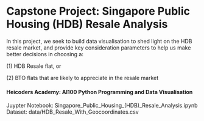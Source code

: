 # Capstone Project: Singapore Public Housing (HDB) Resale Analysis

In this project, we seek to build data visualisation to shed light on the HDB resale market, and provide key consideration parameters to help us make better decisions in choosing a:

(1) HDB Resale flat, or

(2) BTO flats that are likely to appreciate in the resale market


#### Heicoders Academy: AI100 Python Programming and Data Visualisation
Juypter Notebook: Singapore_Public_Housing_(HDB)_Resale_Analysis.ipynb
Dataset: data/HDB_Resale_With_Geocoordinates.csv
